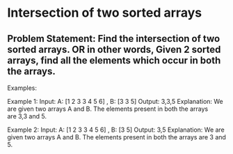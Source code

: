 # Intersection of two sorted arrays
## Problem Statement: Find the intersection of two sorted arrays. OR in other words, Given 2 sorted arrays, find all the elements which occur in both the arrays.

Examples:

Example 1:
Input: 
A: [1 2 3 3 4 5 6]
, B: [3 3 5]
Output: 3,3,5
Explanation: We are given two arrays A and B. 
The elements present in both the arrays  
are 3,3 and 5.

Example 2:
Input: 
A: [1 2 3 3 4 5 6]
, B: [3 5]
Output: 3,5
Explanation: We are given two arrays A and B. 
The elements present in both the arrays are 3 and 5.